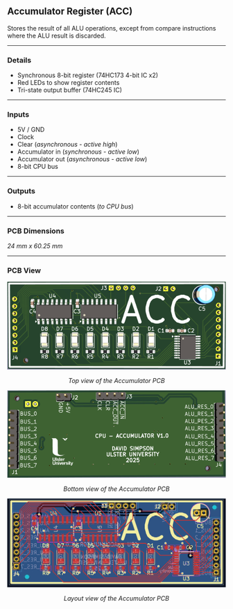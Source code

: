 ## Accumulator Register (ACC)

Stores the result of all ALU operations, except from compare instructions where the ALU result is discarded. 

---

### Details

- Synchronous 8-bit register (74HC173 4-bit IC x2)
- Red LEDs to show register contents
- Tri-state output buffer (74HC245 IC)

---

### Inputs

- 5V / GND
- Clock
- Clear (*asynchronous - active high*)
- Accumulator in (*synchronous - active low*)
- Accumulator out (*asynchronous - active low*)
- 8-bit CPU bus

---

### Outputs

- 8-bit accumulator contents (*to CPU bus*)

---

### PCB Dimensions

*24 mm x 60.25 mm*

---

### PCB View

<p align="center">
  <img src="../../images/acc_pcb_top.PNG" alt="accumulator pcb top" width="600"/>
</p>
<p align="center"><em>Top view of the Accumulator PCB</em></p>

<p align="center">
  <img src="../../images/acc_pcb_bottom.PNG" alt="accumulator pcb bottom" width="600"/>
</p>
<p align="center"><em>Bottom view of the Accumulator PCB</em></p>

<p align="center">
  <img src="../../images/acc_pcb_design.PNG" alt="accumulator pcb design" width="600"/>
</p>
<p align="center"><em>Layout view of the Accumulator PCB</em></p>
